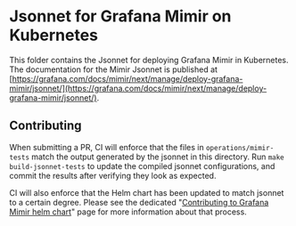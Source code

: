 # Jsonnet for Grafana Mimir on Kubernetes

This folder contains the Jsonnet for deploying Grafana Mimir in Kubernetes.
The documentation for the Mimir Jsonnet is published at [https://grafana.com/docs/mimir/next/manage/deploy-grafana-mimir/jsonnet/](https://grafana.com/docs/mimir/next/manage/deploy-grafana-mimir/jsonnet/).

## Contributing

When submitting a PR, CI will enforce that the files in `operations/mimir-tests` match the output generated by the jsonnet in this directory.
Run `make build-jsonnet-tests` to update the compiled jsonnet configurations, and commit the results after verifying they look as expected.

CI will also enforce that the Helm chart has been updated to match jsonnet to a certain degree.
Please see the dedicated "[Contributing to Grafana Mimir helm chart](contributing-to-helm-chart.md)" page for more information about that process.

